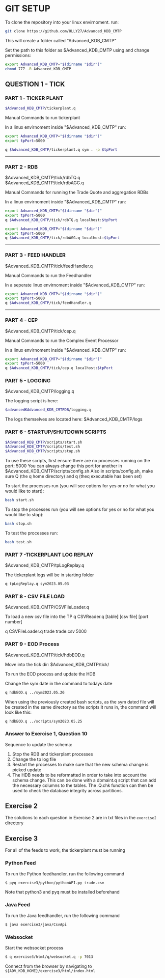 # GIT SETUP   


To clone the repository into your linux envirnoment. run:
``` sh
git clone https://github.com/OLLY27/Advanced_KDB_CMTP
``` 
This will create a folder called "Advanced_KDB_CMTP"

Set the path to this folder as $Advanced_KDB_CMTP using and change permissions:
``` sh
export Advanced_KDB_CMTP="$(dirname "$dir")"
chmod 777 -R Advanced_KDB_CMTP
``` 

## QUESTION 1 - TICK     

### PART 1 - TICKER PLANT  
``` sh
$Advanced_KDB_CMTP/tickerplant.q
```

Manual Commands to run tickerplant

In a linux envirnoment inside "$Advanced_KDB_CMTP" run:
``` sh
export Advanced_KDB_CMTP="$(dirname "$dir")"
export tpPort=5000

q $Advanced_KDB_CMTP/tickerplant.q sym . -p $tpPort
```
___________________________________________________

### PART 2 - RDB 
$Advanced_KDB_CMTP/tick/rdbTQ.q
$Advanced_KDB_CMTP/tick/rdbAGG.q

Manual Commands for running the Trade Quote and aggregation RDBs

In a linux envirnoment inside "$Advanced_KDB_CMTP" run:
``` sh
export Advanced_KDB_CMTP="$(dirname "$dir")"
export tpPort=5000
q $Advanced_KDB_CMTP/tick/rdbTQ.q localhost:$tpPort

export Advanced_KDB_CMTP="$(dirname "$dir")"
export tpPort=5000
q $Advanced_KDB_CMTP/tick/rdbAGG.q localhost:$tpPort
``` 
___________________________________________________

### PART 3 - FEED HANDLER
$Advanced_KDB_CMTP/tick/feedHandler.q

Manual Commands to run the Feedhandler

In a seperate linux envirnoment inside "$Advanced_KDB_CMTP" run:
``` sh
export Advanced_KDB_CMTP="$(dirname "$dir")"
export tpPort=5000
q $Advanced_KDB_CMTP/tick/feedHandler.q
```
___________________________________________________

### PART 4 - CEP 
$Advanced_KDB_CMTP/tick/cep.q

Manual Commands to run the Complex Event Processor

In a linux envirnoment inside "$Advanced_KDB_CMTP" run:
``` sh
export Advanced_KDB_CMTP="$(dirname "$dir")"
export tpPort=5000
q $Advanced_KDB_CMTP/tick/cep.q localhost:$tpPort
```
### PART 5 - LOGGING  
$Advanced_KDB_CMTP/logging.q

The logging script is here: 
``` sh
$advancedKAdvanced_KDB_CMTPDB/logging.q
```

The logs themselves are located here:
$Advanced_KDB_CMTP/logs

### PART 6 - STARTUP/SHUTDOWN SCRIPTS  
``` sh
$Advanced_KDB_CMTP/scripts/start.sh
$Advanced_KDB_CMTP/scripts/test.sh
$Advanced_KDB_CMTP/scripts/stop.sh
```
To use these scripts, first ensure there are no processes running on the port: 5000
You can always change this port for another in $Advanced_KDB_CMTP/scripts/config.sh
Also in scripts/config.sh, make sure Q (the q home directory) and q (theq executable has been set)

To start the processes run (you will see options for yes or no for what you would like to start):
``` sh
bash start.sh
```
To stop the processes run  (you will see options for yes or no for what you would like to stop):
``` sh
bash stop.sh
``` 
To test the processes run:
``` sh
bash test.sh
``` 

### PART 7 -TICKERPLANT LOG REPLAY 
$Advanced_KDB_CMTP/tpLogReplay.q

The tickerplant logs will be in starting folder
``` sh
q tpLogReplay.q sym2023.05.03
``` 
### PART 8 - CSV FILE LOAD 
$Advanced_KDB_CMTP/CSVFileLoader.q

To load a new csv file into the TP
q CSVReader.q [table] [csv file] [port number]

q CSVFileLoader.q trade trade.csv 5000

### PART 9 - EOD Process 
$Advanced_KDB_CMTP/tick/hdbEOD.q

Move into the tick dir: $Advanced_KDB_CMTP/tick/

To run the EOD process and update the HDB

Change the sym date in the command to todays date 
``` sh
q hdbEOD.q ../sym2023.05.26
``` 
When using the previously created bash scripts, as the sym dated file will be created in the same directory as the scripts it runs in, the command will look like this:
``` sh
q hdbEOD.q ../scripts/sym2023.05.25
```

### Answer to Exercise 1, Question 10

Sequence to update the schema:
1. Stop the RDB and tickerplant processes
2. Change the tp log file 
3. Restart the processes to make sure that the new schema change is picked update
4. The HDB needs to be reformatted in order to take into account the schema change. This can be done with a 
    dbmaint.q script that can add the necessary columns to the tables. The .Q.chk function can then be used to
    check the database integrity across partitions.

## Exercise 2
The solutions to each question in Exercise 2 are in txt files in the `exercise2` directory

## Exercise 3
For all of the feeds to work, the tickerplant must be running
### Python Feed
To run the Python feedhandler, run the following command
``` sh
$ pyq exercise3/python/pythonAPI.py trade.csv
```
Note that python3 and pyq must be installed beforehand

### Java Feed
To run the Java feedhandler, run the following command
``` sh
$ java exercise3/java/CsvApi
```

### Websocket
Start the websocket process
``` sh
$ q exercise3/html/q/websocket.q -p 7013
```
Connect from the browser by navigating to `${ADV_KDB_HOME}/exercise3/html/index.html`
